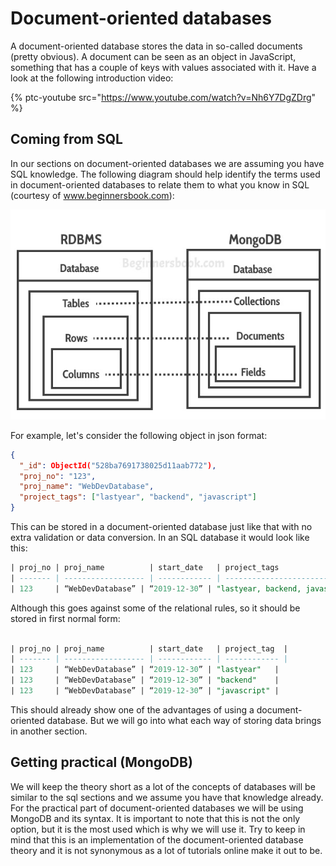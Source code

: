 # Document-oriented databases

A document-oriented database stores the data in so-called documents (pretty obvious). A document can be seen as an object in JavaScript, something that has a couple of keys with values associated with it. Have a look at the following introduction video:

{% ptc-youtube src="https://www.youtube.com/watch?v=Nh6Y7DgZDrg" %}

## Coming from SQL

In our sections on document-oriented databases we are assuming you have SQL knowledge. The following diagram should help identify the terms used in document-oriented databases to relate them to what you know in SQL (courtesy of www.beginnersbook.com):

![rdb-mongo-pic](./assets//RDBMS_MongoDB_Mapping.jpg)

For example, let's consider the following object in json format:

```json
{
  "_id": ObjectId("528ba7691738025d11aab772"),
  "proj_no": "123",
  "proj_name": "WebDevDatabase",
  "project_tags": ["lastyear", "backend", "javascript"]
}
```

This can be stored in a document-oriented database just like that with no extra validation or data conversion. In an SQL database it would look like this:

```sql
| proj_no | proj_name          | start_date   | project_tags                           |
| ------- | ------------------ | ------------ | -------------------------------------- |
| 123     | “WebDevDatabase” | “2019-12-30” | "lastyear, backend, javascript" |
```

Although this goes against some of the relational rules, so it should be stored in first normal form:

```sql

| proj_no | proj_name          | start_date   | project_tag  |
| ------- | ------------------ | ------------ | ------------ |
| 123     | “WebDevDatabase” | “2019-12-30” | "lastyear"   |
| 123     | “WebDevDatabase” | “2019-12-30” | "backend"    |
| 123     | “WebDevDatabase” | “2019-12-30” | "javascript" |
```

This should already show one of the advantages of using a document-oriented database. But we will go into what each way of storing data brings in another section.

## Getting practical (MongoDB)

We will keep the theory short as a lot of the concepts of databases will be similar to the sql sections and we assume you have that knowledge already. For the practical part of document-oriented databases we will be using MongoDB and its syntax. It is important to note that this is not the only option, but it is the most used which is why we will use it. Try to keep in mind that this is an implementation of the document-oriented database theory and it is not synonymous as a lot of tutorials online make it out to be.
